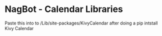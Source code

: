# NagBot - Calendar Libraries
Paste this into to <python>/Lib/site-packages/KivyCalendar after doing a 
	pip intstall Kivy Calendar